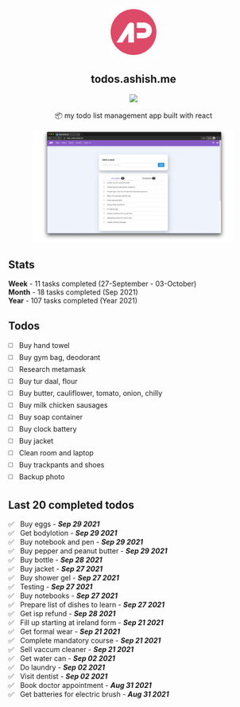 <p align="center">
  <img src="https://raw.githubusercontent.com/ashishdotme/assets/master/logo.png" alt="drawing" width="100"/>
</p>

<h2 align="center">todos.ashish.me</h2>

<p align="center">
<a href="https://img.shields.io/github/last-commit/ashishdotme/todos.ashish.me?style=for-the-badge"><img src="https://img.shields.io/github/last-commit/ashishdotme/todos.ashish.me?style=for-the-badge"></a>
</p>

<p align="center">📦 my todo list management app built with react </p>

<div style='margin:0 auto;width:80%;'>
  <img src="./assets/todos.png" alt="drawing"/>
</div>

## Stats

<!-- week starts --><b>Week</b> - 11 tasks completed (27-September - 03-October)<br><!-- week ends -->
<!-- month starts --><b>Month</b> - 18 tasks completed (Sep 2021)<br><!-- month ends -->
<!-- year starts --><b>Year</b> - 107 tasks completed (Year 2021)<!-- year ends -->

## Todos

<!-- todos starts -->
◻️  &nbsp; Buy hand towel<br>◻️  &nbsp; Buy gym bag, deodorant<br>◻️  &nbsp; Research metamask<br>◻️  &nbsp; Buy tur daal, flour<br>◻️  &nbsp; Buy butter, cauliflower, tomato, onion, chilly<br>◻️  &nbsp; Buy milk chicken sausages<br>◻️  &nbsp; Buy soap container<br>◻️  &nbsp; Buy clock battery<br>◻️  &nbsp; Buy jacket<br>◻️  &nbsp; Clean room and laptop<br>◻️  &nbsp; Buy trackpants and shoes<br>◻️  &nbsp; Backup photo
<!-- todos ends -->

## Last 20 completed todos

<!-- completed starts -->
✅  &nbsp; Buy eggs - **_Sep 29 2021_**<br>✅  &nbsp; Get bodylotion - **_Sep 29 2021_**<br>✅  &nbsp; Buy notebook and pen - **_Sep 29 2021_**<br>✅  &nbsp; Buy pepper and peanut butter - **_Sep 29 2021_**<br>✅  &nbsp; Buy bottle - **_Sep 28 2021_**<br>✅  &nbsp; Buy jacket - **_Sep 27 2021_**<br>✅  &nbsp; Buy shower gel - **_Sep 27 2021_**<br>✅  &nbsp; Testing - **_Sep 27 2021_**<br>✅  &nbsp; Buy notebooks - **_Sep 27 2021_**<br>✅  &nbsp; Prepare list of dishes to learn - **_Sep 27 2021_**<br>✅  &nbsp; Get isp refund - **_Sep 28 2021_**<br>✅  &nbsp; Fill up starting at ireland form - **_Sep 21 2021_**<br>✅  &nbsp; Get formal wear - **_Sep 21 2021_**<br>✅  &nbsp; Complete mandatory course - **_Sep 21 2021_**<br>✅  &nbsp; Sell vaccum cleaner - **_Sep 21 2021_**<br>✅  &nbsp; Get water can - **_Sep 02 2021_**<br>✅  &nbsp; Do laundry - **_Sep 02 2021_**<br>✅  &nbsp; Visit dentist - **_Sep 02 2021_**<br>✅  &nbsp; Book doctor appointment - **_Aug 31 2021_**<br>✅  &nbsp; Get batteries for electric brush - **_Aug 31 2021_**
<!-- completed ends -->
